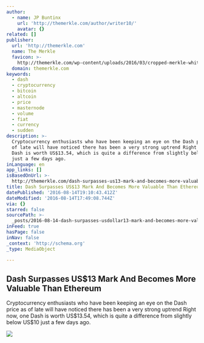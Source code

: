 ```yaml
---
author:
  - name: JP Buntinx
    url: 'http://themerkle.com/author/writer10/'
    avatar: {}
related: []
publisher:
  url: 'http://themerkle.com'
  name: The Merkle
  favicon: >-
    http://themerkle.com/wp-content/uploads/2016/03/cropped-merkle-white-1-192x192.png
  domain: themerkle.com
keywords:
  - dash
  - cryptocurrency
  - bitcoin
  - altcoin
  - price
  - masternode
  - volume
  - fiat
  - currency
  - sudden
description: >-
  Cryptocurrency enthusiasts who have been keeping an eye on the Dash price as
  of late will have noticed there has been a very strong uptrend Right now, one
  Dash is worth US$13.54, which is quite a difference from slightly below US$10
  just a few days ago.
inLanguage: en
app_links: []
isBasedOnUrl: >-
  http://themerkle.com/dash-surpasses-us13-mark-and-becomes-more-valuable-than-ethereum/
title: Dash Surpasses US$13 Mark And Becomes More Valuable Than Ethereum
datePublished: '2016-08-14T19:10:43.412Z'
dateModified: '2016-08-14T17:49:08.744Z'
via: {}
starred: false
sourcePath: >-
  _posts/2016-08-14-dash-surpasses-usdollar13-mark-and-becomes-more-valuable-than-eth.md
inFeed: true
hasPage: false
inNav: false
_context: 'http://schema.org'
_type: MediaObject

---
```

<article style=""><h1>Dash Surpasses US$13 Mark And Becomes More Valuable Than Ethereum</h1><p>Cryptocurrency enthusiasts who have been keeping an eye on the Dash price as of late will have noticed there has been a very strong uptrend Right now, one Dash is worth US$13.54, which is quite a difference from slightly below US$10 just a few days ago.</p><img src="http://themerkle.com/wp-content/uploads/2016/08/shutterstock_27683200.jpg" /></article>